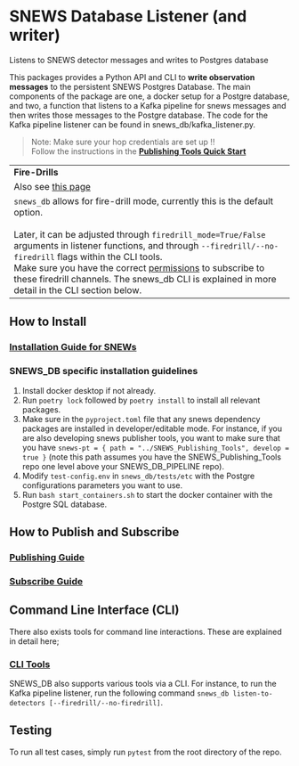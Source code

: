 # SNEWS Database Listener (and writer)
Listens to SNEWS detector messages and writes to Postgres database

This packages provides a Python API and CLI to **write observation messages** to the persistent SNEWS Postgres Database. The main components of the package are one, a docker setup for a Postgre database, and two, a function that listens to a Kafka pipeline for snews messages and then writes those messages to the Postgre database. The code for the Kafka pipeline listener can be found in snews_db/kafka_listener.py.

> Note: Make sure your hop credentials are set up !!<br>
> Follow the instructions in the [**Publishing Tools Quick Start**](https://snews-publishing-tools.readthedocs.io/en/latest/user/quickstart.html)


|                                                                                                                                                                                                                                                                                                                                                                                             |
|---------------------------------------------------------------------------------------------------------------------------------------------------------------------------------------------------------------------------------------------------------------------------------------------------------------------------------------------------------------------------------------------| 
| **Fire-Drills**                                                                                                                                                                                                                                                                                                                                                                             |
| Also see [this page](https://snews-publishing-tools.readthedocs.io/en/latest/user/firedrills.html)                                                                                                                                                                                                                                                                                          |                                                                                                                                                                                                                                                                                                                                                                                            |                                                                                                                                                                                                                                                                                                                                                                                            |
| `snews_db` allows for fire-drill mode, currently this is the default option. <br/><br/> Later, it can be adjusted through `firedrill_mode=True/False` arguments in listener functions, and through `--firedrill/--no-firedrill` flags within the CLI tools. <br/>Make sure you have the correct [permissions](https://my.hop.scimma.org/hopauth/) to subscribe to these firedrill channels. The snews_db CLI is explained in more detail in the CLI section below. |

## How to Install

### [Installation Guide for SNEWs](https://snews-publishing-tools.readthedocs.io/en/latest/user/installation.html)

### SNEWS_DB specific installation guidelines
1) Install docker desktop if not already.
2) Run `poetry lock` followed by `poetry install` to install all relevant packages.
3) Make sure in the `pyproject.toml` file that any snews dependency packages are installed in developer/editable mode. For instance, if you are also developing snews publisher tools, you want to make sure that you have 
`snews-pt = { path = "../SNEWS_Publishing_Tools", develop = true }` (note this path assumes you have the SNEWS_Publishing_Tools repo one level above your SNEWS_DB_PIPELINE repo).
4) Modify `test-config.env` in `snews_db/tests/etc` with the Postgre configurations parameters you want to use. 
5) Run `bash start_containers.sh` to start the docker container with the Postgre SQL database. 


## How to Publish and Subscribe

### [Publishing Guide](https://snews-publishing-tools.readthedocs.io/en/latest/user/publishing_protocols.html)
### [Subscribe Guide](https://snews-publishing-tools.readthedocs.io/en/latest/user/subscribing.html)


## Command Line Interface (CLI)
There also exists tools for command line interactions. These are explained in detail here;
### [CLI Tools](https://snews-publishing-tools.readthedocs.io/en/latest/user/command_line_interface.html)

SNEWS_DB also supports various tools via a CLI. For instance, to run the Kafka pipeline listener, run the following command
`snews_db listen-to-detectors [--firedrill/--no-firedrill]`.

## Testing
To run all test cases, simply run `pytest` from the root directory of the repo. 

